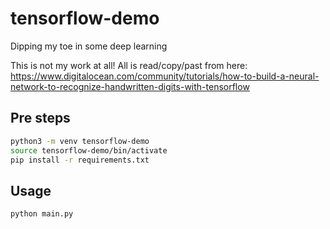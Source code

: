 # tensorflow-demo
Dipping my toe in some deep learning

This is not my work at all! All is read/copy/past from here: https://www.digitalocean.com/community/tutorials/how-to-build-a-neural-network-to-recognize-handwritten-digits-with-tensorflow 

## Pre steps
```bash
python3 -m venv tensorflow-demo
source tensorflow-demo/bin/activate
pip install -r requirements.txt
```

## Usage
```bash
python main.py
```